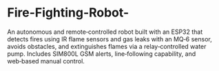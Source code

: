 # Fire-Fighting-Robot-
An autonomous and remote‑controlled robot built with an ESP32 that detects fires using IR flame sensors and gas leaks with an MQ‑6 sensor, avoids obstacles, and extinguishes flames via a relay‑controlled water pump. Includes SIM800L GSM alerts, line‑following capability, and web‑based manual control.
